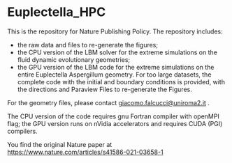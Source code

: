 # Euplectella_HPC

This is the repository for Nature Publishing Policy.
The repository includes:
- the raw data and files to re-generate the figures;
- the CPU version of the LBM solver for the extreme simulations on the fluid dynamic evolutionary geometries;
- the GPU version of the LBM code for the extreme simulations on the entire Euplectella Aspergillum geometry.
For too large datasets, the complete code with the initial and boundary conditions is provided, with the directions and Paraview Files to re-generate the Figures.


For the geometry files, please contact giacomo.falcucci@uniroma2.it .

The CPU version of the code requires gnu Fortran compiler with openMPI flag; the GPU version runs on nVidia accelerators and requires CUDA (PGI) compilers. 

You find the original Nature paper at  https://www.nature.com/articles/s41586-021-03658-1 
